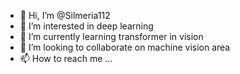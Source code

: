 - 👋 Hi, I’m @Silmeria112
- 👀 I’m interested in deep learning
- 🌱 I’m currently learning transformer in vision
- 💞️ I’m looking to collaborate on machine vision area
- 📫 How to reach me ...

<!---
Silmeria112/Silmeria112 is a ✨ special ✨ repository because its `README.md` (this file) appears on your GitHub profile.
You can click the Preview link to take a look at your changes.
--->
